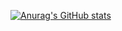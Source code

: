 [![Anurag's GitHub stats](https://github-readme-stats.vercel.app/api?username=salazaru)](https://github.com/salazaru/github-readme-stats)
